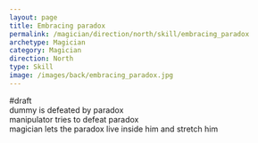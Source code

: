 ```yaml
---
layout: page
title: Embracing paradox
permalink: /magician/direction/north/skill/embracing_paradox
archetype: Magician
category: Magician
direction: North
type: Skill
image: /images/back/embracing_paradox.jpg
---
```

#draft   
dummy is defeated by paradox  
manipulator tries to defeat paradox  
magician lets the paradox live inside him and stretch him
